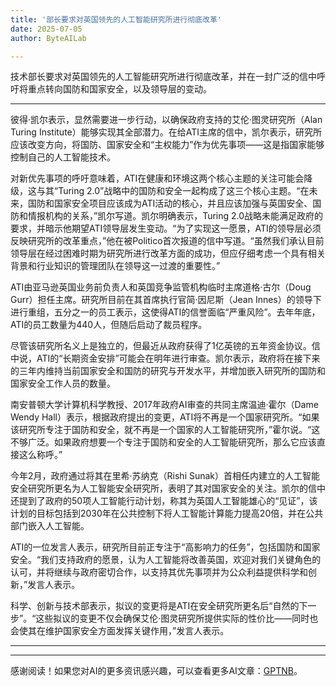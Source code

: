 ```yaml
---
title: '部长要求对英国领先的人工智能研究所进行彻底改革'
date: 2025-07-05
author: ByteAILab

---
```


技术部长要求对英国领先的人工智能研究所进行彻底改革，并在一封广泛的信中呼吁将重点转向国防和国家安全，以及领导层的变动。

---
彼得·凯尔表示，显然需要进一步行动，以确保政府支持的艾伦·图灵研究所（Alan Turing Institute）能够实现其全部潜力。在给ATI主席的信中，凯尔表示，研究所应该改变方向，将国防、国家安全和“主权能力”作为优先事项——这是指国家能够控制自己的人工智能技术。

对新优先事项的呼吁意味着，ATI在健康和环境这两个核心主题的关注可能会降级，这与其“Turing 2.0”战略中的国防和安全一起构成了这三个核心主题。“在未来，国防和国家安全项目应该成为ATI活动的核心，并且应该加强与英国安全、国防和情报机构的关系，”凯尔写道。凯尔明确表示，Turing 2.0战略未能满足政府的要求，并暗示他期望ATI领导层发生变动。“为了实现这一愿景，ATI的领导层必须反映研究所的改革重点，”他在被Politico首次报道的信中写道。“虽然我们承认目前领导层在经过困难时期为研究所进行改革方面的成功，但应仔细考虑一个具有相关背景和行业知识的管理团队在领导这一过渡的重要性。”

ATI由亚马逊英国业务前负责人和英国竞争监管机构临时主席道格·古尔（Doug Gurr）担任主席。研究所目前在其首席执行官简·因尼斯（Jean Innes）的领导下进行重组，五分之一的员工表示，这使得ATI的信誉面临“严重风险”。去年年底，ATI的员工数量为440人，但随后启动了裁员程序。

尽管该研究所名义上是独立的，但最近从政府获得了1亿英镑的五年资金协议。信中说，ATI的“长期资金安排”可能会在明年进行审查。凯尔表示，政府将在接下来的三年内维持当前国家安全和国防的研究与开发水平，并增加嵌入研究所的国防和国家安全工作人员的数量。

南安普顿大学计算机科学教授、2017年政府AI审查的共同主席温迪·霍尔（Dame Wendy Hall）表示，根据政府提出的变更，ATI将不再是一个国家研究所。“如果该研究所专注于国防和安全，就不再是一个国家的人工智能研究所，”霍尔说。“这不够广泛。如果政府想要一个专注于国防和安全的人工智能研究所，那么它应该直接这么称呼。”

今年2月，政府通过将其在里希·苏纳克（Rishi Sunak）首相任内建立的人工智能安全研究所更名为人工智能安全研究所，表明了其对国家安全的关注。凯尔的信中还提到了政府的50项人工智能行动计划，称其为英国人工智能雄心的“见证”，该计划的目标包括到2030年在公共控制下将人工智能计算能力提高20倍，并在公共部门嵌入人工智能。

ATI的一位发言人表示，研究所目前正专注于“高影响力的任务”，包括国防和国家安全。“我们支持政府的愿景，认为人工智能将改善英国，欢迎对我们关键角色的认可，并将继续与政府密切合作，以支持其优先事项并为公众利益提供科学和创新，”发言人表示。

科学、创新与技术部表示，拟议的变更将是ATI在安全研究所更名后“自然的下一步”。“这些拟议的变更不仅会确保艾伦·图灵研究所提供实际的性价比——同时也会使其在维护国家安全方面发挥关键作用，”发言人表示。

---
---
感谢阅读！如果您对AI的更多资讯感兴趣，可以查看更多AI文章：[GPTNB](https://gptnb.com)。